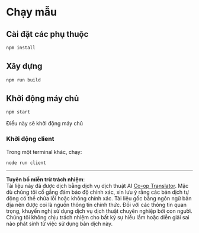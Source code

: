 <!--
CO_OP_TRANSLATOR_METADATA:
{
  "original_hash": "67cc24a3a2d1cdd7d395ed5e67be8557",
  "translation_date": "2025-10-07T01:35:40+00:00",
  "source_file": "03-GettingStarted/11-simple-auth/code/basic/typescript/README.md",
  "language_code": "vi"
}
-->
# Chạy mẫu

## Cài đặt các phụ thuộc

```bash
npm install
```

## Xây dựng

```bash
npm run build
```

## Khởi động máy chủ

```bash
npm start
```

Điều này sẽ khởi động máy chủ

### Khởi động client

Trong một terminal khác, chạy:

```bash
node run client
```

---

**Tuyên bố miễn trừ trách nhiệm**:  
Tài liệu này đã được dịch bằng dịch vụ dịch thuật AI [Co-op Translator](https://github.com/Azure/co-op-translator). Mặc dù chúng tôi cố gắng đảm bảo độ chính xác, xin lưu ý rằng các bản dịch tự động có thể chứa lỗi hoặc không chính xác. Tài liệu gốc bằng ngôn ngữ bản địa nên được coi là nguồn thông tin chính thức. Đối với các thông tin quan trọng, khuyến nghị sử dụng dịch vụ dịch thuật chuyên nghiệp bởi con người. Chúng tôi không chịu trách nhiệm cho bất kỳ sự hiểu lầm hoặc diễn giải sai nào phát sinh từ việc sử dụng bản dịch này.